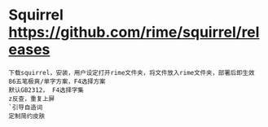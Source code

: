 # Squirrel https://github.com/rime/squirrel/releases
	下载squirrel，安装，用户设定打开rime文件夹，将文件放入rime文件夹，部署后即生效
	86五笔极爽/单字方案，F4选择方案
	默认GB2312， F4选择字集
	z反查，重复上屏
	`引导自造词
	定制简约皮肤
	
